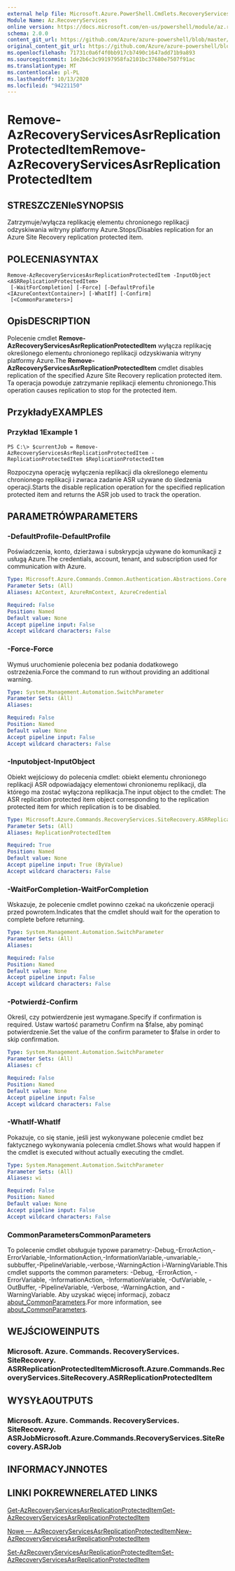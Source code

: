 ```yaml
---
external help file: Microsoft.Azure.PowerShell.Cmdlets.RecoveryServices.SiteRecovery.dll-Help.xml
Module Name: Az.RecoveryServices
online version: https://docs.microsoft.com/en-us/powershell/module/az.recoveryservices/remove-azrecoveryservicesasrreplicationprotecteditem
schema: 2.0.0
content_git_url: https://github.com/Azure/azure-powershell/blob/master/src/RecoveryServices/RecoveryServices/help/Remove-AzRecoveryServicesAsrReplicationProtectedItem.md
original_content_git_url: https://github.com/Azure/azure-powershell/blob/master/src/RecoveryServices/RecoveryServices/help/Remove-AzRecoveryServicesAsrReplicationProtectedItem.md
ms.openlocfilehash: 71731c0a6f4f0bb917cb7490c1647add71b9a893
ms.sourcegitcommit: 1de2b6c3c99197958fa2101bc37680e7507f91ac
ms.translationtype: MT
ms.contentlocale: pl-PL
ms.lasthandoff: 10/13/2020
ms.locfileid: "94221150"
---
```

# <span data-ttu-id="605be-101">Remove-AzRecoveryServicesAsrReplicationProtectedItem</span><span class="sxs-lookup"><span data-stu-id="605be-101">Remove-AzRecoveryServicesAsrReplicationProtectedItem</span></span>

## <span data-ttu-id="605be-102">STRESZCZENIe</span><span class="sxs-lookup"><span data-stu-id="605be-102">SYNOPSIS</span></span>
<span data-ttu-id="605be-103">Zatrzymuje/wyłącza replikację elementu chronionego replikacji odzyskiwania witryny platformy Azure.</span><span class="sxs-lookup"><span data-stu-id="605be-103">Stops/Disables replication for an Azure Site Recovery replication protected item.</span></span>

## <span data-ttu-id="605be-104">POLECENIA</span><span class="sxs-lookup"><span data-stu-id="605be-104">SYNTAX</span></span>

```
Remove-AzRecoveryServicesAsrReplicationProtectedItem -InputObject <ASRReplicationProtectedItem>
 [-WaitForCompletion] [-Force] [-DefaultProfile <IAzureContextContainer>] [-WhatIf] [-Confirm]
 [<CommonParameters>]
```

## <span data-ttu-id="605be-105">Opis</span><span class="sxs-lookup"><span data-stu-id="605be-105">DESCRIPTION</span></span>
<span data-ttu-id="605be-106">Polecenie cmdlet **Remove-AzRecoveryServicesAsrReplicationProtectedItem** wyłącza replikację określonego elementu chronionego replikacji odzyskiwania witryny platformy Azure.</span><span class="sxs-lookup"><span data-stu-id="605be-106">The **Remove-AzRecoveryServicesAsrReplicationProtectedItem** cmdlet disables replication of the specified Azure Site Recovery replication protected item.</span></span>
<span data-ttu-id="605be-107">Ta operacja powoduje zatrzymanie replikacji elementu chronionego.</span><span class="sxs-lookup"><span data-stu-id="605be-107">This operation causes replication to stop for the protected item.</span></span>

## <span data-ttu-id="605be-108">Przykłady</span><span class="sxs-lookup"><span data-stu-id="605be-108">EXAMPLES</span></span>

### <span data-ttu-id="605be-109">Przykład 1</span><span class="sxs-lookup"><span data-stu-id="605be-109">Example 1</span></span>
```
PS C:\> $currentJob = Remove-AzRecoveryServicesAsrReplicationProtectedItem -ReplicationProtectedItem $ReplicationProtectedItem
```

<span data-ttu-id="605be-110">Rozpoczyna operację wyłączenia replikacji dla określonego elementu chronionego replikacji i zwraca zadanie ASR używane do śledzenia operacji.</span><span class="sxs-lookup"><span data-stu-id="605be-110">Starts the disable replication operation for the specified replication protected item and returns the ASR job used to track the operation.</span></span>

## <span data-ttu-id="605be-111">PARAMETRÓW</span><span class="sxs-lookup"><span data-stu-id="605be-111">PARAMETERS</span></span>

### <span data-ttu-id="605be-112">-DefaultProfile</span><span class="sxs-lookup"><span data-stu-id="605be-112">-DefaultProfile</span></span>
<span data-ttu-id="605be-113">Poświadczenia, konto, dzierżawa i subskrypcja używane do komunikacji z usługą Azure.</span><span class="sxs-lookup"><span data-stu-id="605be-113">The credentials, account, tenant, and subscription used for communication with Azure.</span></span>


```yaml
Type: Microsoft.Azure.Commands.Common.Authentication.Abstractions.Core.IAzureContextContainer
Parameter Sets: (All)
Aliases: AzContext, AzureRmContext, AzureCredential

Required: False
Position: Named
Default value: None
Accept pipeline input: False
Accept wildcard characters: False
```

### <span data-ttu-id="605be-114">-Force</span><span class="sxs-lookup"><span data-stu-id="605be-114">-Force</span></span>
<span data-ttu-id="605be-115">Wymuś uruchomienie polecenia bez podania dodatkowego ostrzeżenia.</span><span class="sxs-lookup"><span data-stu-id="605be-115">Force the command to run without providing an additional warning.</span></span>

```yaml
Type: System.Management.Automation.SwitchParameter
Parameter Sets: (All)
Aliases:

Required: False
Position: Named
Default value: None
Accept pipeline input: False
Accept wildcard characters: False
```

### <span data-ttu-id="605be-116">-Inputobject</span><span class="sxs-lookup"><span data-stu-id="605be-116">-InputObject</span></span>
<span data-ttu-id="605be-117">Obiekt wejściowy do polecenia cmdlet: obiekt elementu chronionego replikacji ASR odpowiadający elementowi chronionemu replikacji, dla którego ma zostać wyłączona replikacja.</span><span class="sxs-lookup"><span data-stu-id="605be-117">The input object to the cmdlet: The ASR replication protected item object corresponding to the replication protected item for which replication is to be disabled.</span></span>

```yaml
Type: Microsoft.Azure.Commands.RecoveryServices.SiteRecovery.ASRReplicationProtectedItem
Parameter Sets: (All)
Aliases: ReplicationProtectedItem

Required: True
Position: Named
Default value: None
Accept pipeline input: True (ByValue)
Accept wildcard characters: False
```

### <span data-ttu-id="605be-118">-WaitForCompletion</span><span class="sxs-lookup"><span data-stu-id="605be-118">-WaitForCompletion</span></span>
<span data-ttu-id="605be-119">Wskazuje, że polecenie cmdlet powinno czekać na ukończenie operacji przed powrotem.</span><span class="sxs-lookup"><span data-stu-id="605be-119">Indicates that the cmdlet should wait for the operation to complete before returning.</span></span>

```yaml
Type: System.Management.Automation.SwitchParameter
Parameter Sets: (All)
Aliases:

Required: False
Position: Named
Default value: None
Accept pipeline input: False
Accept wildcard characters: False
```

### <span data-ttu-id="605be-120">-Potwierdź</span><span class="sxs-lookup"><span data-stu-id="605be-120">-Confirm</span></span>
<span data-ttu-id="605be-121">Określ, czy potwierdzenie jest wymagane.</span><span class="sxs-lookup"><span data-stu-id="605be-121">Specify if confirmation is required.</span></span> <span data-ttu-id="605be-122">Ustaw wartość parametru Confirm na $false, aby pominąć potwierdzenie.</span><span class="sxs-lookup"><span data-stu-id="605be-122">Set the value of the confirm parameter to $false in order to skip confirmation.</span></span>

```yaml
Type: System.Management.Automation.SwitchParameter
Parameter Sets: (All)
Aliases: cf

Required: False
Position: Named
Default value: None
Accept pipeline input: False
Accept wildcard characters: False
```

### <span data-ttu-id="605be-123">-WhatIf</span><span class="sxs-lookup"><span data-stu-id="605be-123">-WhatIf</span></span>
<span data-ttu-id="605be-124">Pokazuje, co się stanie, jeśli jest wykonywane polecenie cmdlet bez faktycznego wykonywania polecenia cmdlet.</span><span class="sxs-lookup"><span data-stu-id="605be-124">Shows what would happen if the cmdlet is executed without actually executing the cmdlet.</span></span>

```yaml
Type: System.Management.Automation.SwitchParameter
Parameter Sets: (All)
Aliases: wi

Required: False
Position: Named
Default value: None
Accept pipeline input: False
Accept wildcard characters: False
```

### <span data-ttu-id="605be-125">CommonParameters</span><span class="sxs-lookup"><span data-stu-id="605be-125">CommonParameters</span></span>
<span data-ttu-id="605be-126">To polecenie cmdlet obsługuje typowe parametry:-Debug,-ErrorAction,-ErrorVariable,-InformationAction,-InformationVariable,-unvariable,-subbuffer,-PipelineVariable,-verbose,-WarningAction i-WarningVariable.</span><span class="sxs-lookup"><span data-stu-id="605be-126">This cmdlet supports the common parameters: -Debug, -ErrorAction, -ErrorVariable, -InformationAction, -InformationVariable, -OutVariable, -OutBuffer, -PipelineVariable, -Verbose, -WarningAction, and -WarningVariable.</span></span> <span data-ttu-id="605be-127">Aby uzyskać więcej informacji, zobacz [about_CommonParameters](http://go.microsoft.com/fwlink/?LinkID=113216).</span><span class="sxs-lookup"><span data-stu-id="605be-127">For more information, see [about_CommonParameters](http://go.microsoft.com/fwlink/?LinkID=113216).</span></span>

## <span data-ttu-id="605be-128">WEJŚCIOWE</span><span class="sxs-lookup"><span data-stu-id="605be-128">INPUTS</span></span>

### <span data-ttu-id="605be-129">Microsoft. Azure. Commands. RecoveryServices. SiteRecovery. ASRReplicationProtectedItem</span><span class="sxs-lookup"><span data-stu-id="605be-129">Microsoft.Azure.Commands.RecoveryServices.SiteRecovery.ASRReplicationProtectedItem</span></span>

## <span data-ttu-id="605be-130">WYSYŁA</span><span class="sxs-lookup"><span data-stu-id="605be-130">OUTPUTS</span></span>

### <span data-ttu-id="605be-131">Microsoft. Azure. Commands. RecoveryServices. SiteRecovery. ASRJob</span><span class="sxs-lookup"><span data-stu-id="605be-131">Microsoft.Azure.Commands.RecoveryServices.SiteRecovery.ASRJob</span></span>

## <span data-ttu-id="605be-132">INFORMACYJN</span><span class="sxs-lookup"><span data-stu-id="605be-132">NOTES</span></span>

## <span data-ttu-id="605be-133">LINKI POKREWNE</span><span class="sxs-lookup"><span data-stu-id="605be-133">RELATED LINKS</span></span>

[<span data-ttu-id="605be-134">Get-AzRecoveryServicesAsrReplicationProtectedItem</span><span class="sxs-lookup"><span data-stu-id="605be-134">Get-AzRecoveryServicesAsrReplicationProtectedItem</span></span>](./Get-AzRecoveryServicesAsrReplicationProtectedItem.md)

[<span data-ttu-id="605be-135">Nowe — AzRecoveryServicesAsrReplicationProtectedItem</span><span class="sxs-lookup"><span data-stu-id="605be-135">New-AzRecoveryServicesAsrReplicationProtectedItem</span></span>](./New-AzRecoveryServicesAsrReplicationProtectedItem.md)

[<span data-ttu-id="605be-136">Set-AzRecoveryServicesAsrReplicationProtectedItem</span><span class="sxs-lookup"><span data-stu-id="605be-136">Set-AzRecoveryServicesAsrReplicationProtectedItem</span></span>](./Set-AzRecoveryServicesAsrReplicationProtectedItem.md)
